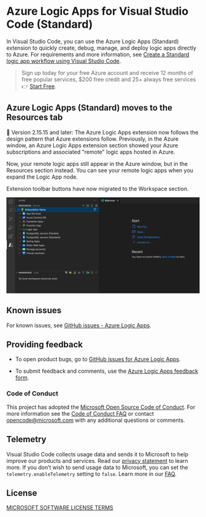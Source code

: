 # Azure Logic Apps for Visual Studio Code (Standard)

In Visual Studio Code, you can use the Azure Logic Apps (Standard) extension to quickly create, debug, manage, and deploy logic apps directly to Azure. For requirements and more information, see [Create a Standard logic app workflow using Visual Studio Code](https://go.microsoft.com/fwlink/?linkid=2222287).

> Sign up today for your free Azure account and receive 12 months of free popular services, $200 free credit and 25+ always free services 👉 [Start Free](https://azure.microsoft.com/free/open-source).

## Azure Logic Apps (Standard) moves to the Resources tab

🎉 Version 2.15.15 and later: The Azure Logic Apps extension now follows the design pattern that Azure extensions follow. Previously, in the Azure window, an Azure Logic Apps extension section showed your Azure subscriptions and associated "remote" logic apps hosted in Azure.

Now, your remote logic apps still appear in the Azure window, but in the Resources section instead. You can see your remote logic apps when you expand the Logic App node.

Extension toolbar buttons have now migrated to the Workspace section.

![Azure Logic Apps in Resources tab.](assets/logicAppResources.png)

## Known issues

For known issues, see [GitHub issues - Azure Logic Apps](https://github.com/Azure/LogicAppsUX/issues).

## Providing feedback

- To open product bugs, go to [GitHub issues for Azure Logic Apps](https://github.com/Azure/LogicAppsUX/issues).

- To submit feedback and comments, use the [Azure Logic Apps feedback form](https://aka.ms/lafeedback).

### Code of Conduct

This project has adopted the [Microsoft Open Source Code of Conduct](https://opensource.microsoft.com/codeofconduct/). For more information see the [Code of Conduct FAQ](https://opensource.microsoft.com/codeofconduct/faq/) or contact [opencode@microsoft.com](mailto:opencode@microsoft.com) with any additional questions or comments.

## Telemetry

Visual Studio Code collects usage data and sends it to Microsoft to help improve our products and services. Read our [privacy statement](https://go.microsoft.com/fwlink/?LinkID=528096&clcid=0x409) to learn more. If you don’t wish to send usage data to Microsoft, you can set the `telemetry.enableTelemetry` setting to `false`. Learn more in our [FAQ](https://code.visualstudio.com/docs/supporting/faq#_how-to-disable-telemetry-reporting).

## License

[MICROSOFT SOFTWARE LICENSE TERMS](https://raw.githubusercontent.com/Azure/logicapps/master/preview/LICENSE)
